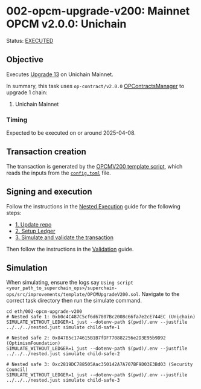# 002-opcm-upgrade-v200: Mainnet OPCM v2.0.0: Unichain

Status: [EXECUTED](https://etherscan.io/tx/0x7e5e478cafbe30293645e6972a477f77dcfdc006c4cf1dd248a94e6386d04159)

## Objective

Executes [Upgrade 13](https://gov.optimism.io/t/upgrade-proposal-13-opcm-and-incident-response-improvements/9739) on Unichain Mainnet.

In summary, this task uses `op-contract/v2.0.0` [OPContractsManager](https://github.com/ethereum-optimism/optimism/blob/op-contracts/v2.0.0-rc.1/packages/contracts-bedrock/src/L1/OPContractsManager.sol) to upgrade 1 chain:
1. Unichain Mainnet

### Timing

Expected to be executed on or around 2025-04-08.

## Transaction creation

The transaction is generated by the [OPCMV200 template script](../../../template/OPCMUpgradeV200.sol),
which reads the inputs from the [`config.toml`](./config.toml) file.

## Signing and execution

Follow the instructions in the [Nested Execution](../../../NESTED.md) guide for the following steps:

- [1. Update repo](../../../NESTED.md#1-update-repo)
- [2. Setup Ledger](../../../NESTED.md#2-setup-ledger)
- [3. Simulate and validate the transaction](../../../NESTED.md#3-simulate-and-validate-the-transaction)

Then follow the instructions in the [Validation](./VALIDATION.md) guide.

## Simulation

When simulating, ensure the logs say `Using script <your_path_to_superchain_ops>/superchain-ops/src/improvements/template/OPCMUpgradeV200.sol`.
Navigate to the correct task directory then run the simulate command.
```
cd eth/002-opcm-upgrade-v200
# Nested safe 1: 0xb0c4C487C5cf6d67807Bc2008c66fa7e2cE744EC (Unichain)
SIMULATE_WITHOUT_LEDGER=1 just --dotenv-path $(pwd)/.env --justfile ../../../nested.just simulate child-safe-1

# Nested safe 2: 0x847B5c174615B1B7fDF770882256e2D3E95b9D92 (OptimismFoundation)
SIMULATE_WITHOUT_LEDGER=1 just --dotenv-path $(pwd)/.env --justfile ../../../nested.just simulate child-safe-2

# Nested safe 3: 0xc2819DC788505Aac350142A7A707BF9D03E3Bd03 (Security Council)
SIMULATE_WITHOUT_LEDGER=1 just --dotenv-path $(pwd)/.env --justfile ../../../nested.just simulate child-safe-3
```

